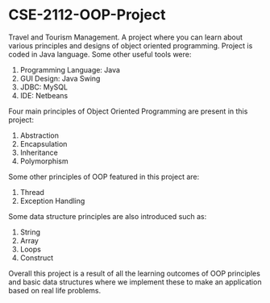 # CSE-2112-OOP-Project
Travel and Tourism Management. A project where you can learn about various principles and designs of object oriented programming. Project is coded in Java language. Some other useful tools were: 
1. Programming Language: Java
2. GUI Design: Java Swing
3. JDBC: MySQL
4. IDE: Netbeans

Four main principles of Object Oriented Programming are present in this project:
1. Abstraction
2. Encapsulation
3. Inheritance
4. Polymorphism

Some other principles of OOP featured in this project are:
1. Thread
2. Exception Handling

Some data structure principles are also introduced such as:
1. String
2. Array
3. Loops
4. Construct

Overall this project is a result of all the learning outcomes of OOP principles and basic data structures where we implement these to make an application based on real life problems.
